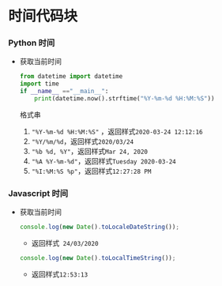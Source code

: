 # 时间代码块



### Python 时间

- 获取当前时间

    ```python
    from datetime import datetime
    import time
    if __name__ =="__main__":
        print(datetime.now().strftime("%Y-%m-%d %H:%M:%S"))
    
    ```

    格式串

    1. ``"%Y-%m-%d %H:%M:%S"`` ，返回样式``2020-03-24 12:12:16``
    2. ``"%Y/%m/%d``，返回样式``2020/03/24``
    3. ``"%b %d, %Y"``，返回样式``Mar 24, 2020``
    4. ``"%A %Y-%m-%d"``，返回样式``Tuesday 2020-03-24 ``
    5. ``"%I:%M:%S %p"``，返回样式``12:27:28 PM``



### Javascript 时间

- 获取当前时间

    ```javascript
    console.log(new Date().toLocaleDateString());
    ```

    - 返回样式`` 24/03/2020``

    ```javascript
    console.log(new Date().toLocalTimeString());
    ```

    - 返回样式``12:53:13``